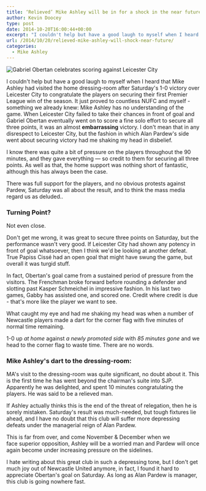 ```yaml
---
title: ‘Relieved’ Mike Ashley will be in for a shock in the near future
author: Kevin Doocey
type: post
date: 2014-10-20T16:00:44+00:00
excerpt: "I couldn't help but have a good laugh to myself when I heard that Mike Ashley had visited the home dressing-room after Saturday's 1-0 victory over Leicester City to congratulate the players on securing.."
url: /2014/10/20/relieved-mike-ashley-will-shock-near-future/
categories:
  - Mike Ashley
---
```


![Gabriel Obertan celebrates scoring against Leicester City](https://www.tynetime.com/wp-content/uploads/2014/10/Gabriel-Obertan-Newcastle-Leicester.jpg "Obertan- Scored an impressive solo effort in a relatively poor display from the Toon on Saturday")

I couldn't help but have a good laugh to myself when I heard that Mike Ashley had visited the home dressing-room after Saturday's 1-0 victory over Leicester City to congratulate the players on securing their first Premier League win of the season. It just proved to countless NUFC and myself - something we already knew: Mike Ashley has no understanding of the game. When Leicester City failed to take their chances in front of goal and Gabriel Obertan eventually went on to score a fine solo effort to secure all three points, it was an almost **embarrassing** victory. I don't mean that in any disrespect to Leicester City, but the fashion in which Alan Pardew's side went about securing victory had me shaking my head in disbelief.

I know there was quite a bit of pressure on the players throughout the 90 minutes, and they gave everything — so credit to them for securing all three points. As well as that, the home support was nothing short of fantastic, although this has always been the case.

There was full support for the players, and no obvious protests against Pardew, Saturday was all about the result, and to think the mass media regard us as deluded..

### **Turning Point?**

Not even close.

Don't get me wrong, it was great to secure three points on Saturday, but the performance wasn't very good. If Leicester City had shown any potency in front of goal whatsoever, then I think we'd be looking at another defeat. True Papiss Cissé had an open goal that might have swung the game, but overall it was turgid stuff.

In fact, Obertan's goal came from a sustained period of pressure from the visitors. The Frenchman broke forward before rounding a defender and slotting past Kasper Schmeichel in impressive fashion. In his last two games, Gabby has assisted one, and scored one. Credit where credit is due - that's more like the player we want to see.

What caught my eye and had me shaking my head was when a number of Newcastle players made a dart for the corner flag with five minutes of normal time remaining.

1-0 up *at home* against *a newly promoted side* with _85 minutes gone_ and we head to the corner flag to waste time. There are no words.

### **Mike Ashley's dart to the dressing-room:**

MA's visit to the dressing-room was quite significant, no doubt about it. This is the first time he has went beyond the chairman's suite into SJP. Apparently he was delighted, and spent 10 minutes congratulating the players. He was said to be a relieved man.

If Ashley actually thinks this is the end of the threat of relegation, then he is sorely mistaken. Saturday's result was much-needed, but tough fixtures lie ahead, and I have no doubt that this club will suffer more depressing defeats under the managerial reign of Alan Pardew.

This is far from over, and come November & December when we face superior opposition, Ashley will be a worried man and Pardew will once again become under increasing pressure on the sidelines.

I hate writing about this great club in such a depressing tone, but I don't get much joy out of Newcastle United anymore, in fact, I found it hard to appreciate Obertan's goal on Saturday. As long as Alan Pardew is manager, this club is going nowhere fast.
